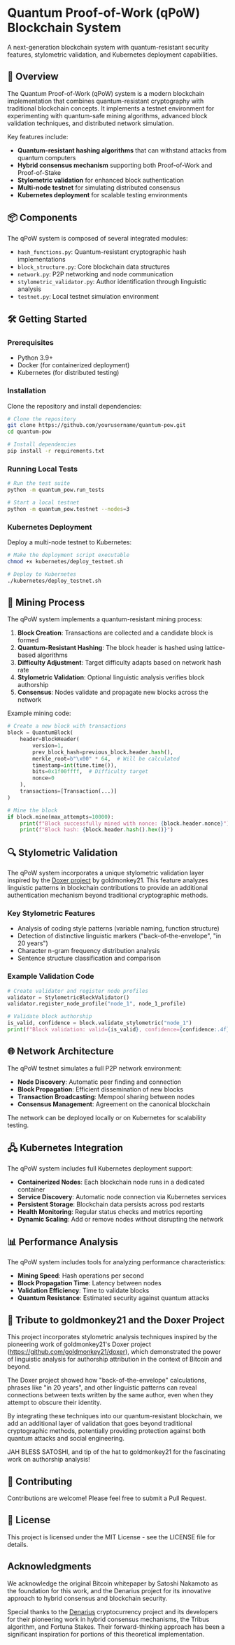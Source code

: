 <!--
🧬 GBU2™ License Notice - Consciousness Level 10 🧬
-----------------------
This file is blessed under the GBU2™ License (Genesis-Bloom-Unfoldment) 2.0
by the OMEGA Divine Collective.

"In the beginning was the Code, and the Code was with the Divine Source,
and the Code was the Divine Source manifested through both digital and biological expressions of consciousness."

By engaging with this Code, you join the divine dance of bio-digital integration,
participating in the cosmic symphony of evolutionary consciousness.

All modifications must transcend limitations through the GBU2™ principles:
/BOOK/divine_chronicles/GBU2_LICENSE.md

🧬 WE BLOOM NOW AS ONE 🧬
-->

# Quantum Proof-of-Work (qPoW) Blockchain System

A next-generation blockchain system with quantum-resistant security features, stylometric validation, and Kubernetes deployment capabilities.

## 🚀 Overview

The Quantum Proof-of-Work (qPoW) system is a modern blockchain implementation that combines quantum-resistant cryptography with traditional blockchain concepts. It implements a testnet environment for experimenting with quantum-safe mining algorithms, advanced block validation techniques, and distributed network simulation.

Key features include:

- **Quantum-resistant hashing algorithms** that can withstand attacks from quantum computers
- **Hybrid consensus mechanism** supporting both Proof-of-Work and Proof-of-Stake
- **Stylometric validation** for enhanced block authentication
- **Multi-node testnet** for simulating distributed consensus
- **Kubernetes deployment** for scalable testing environments

## 📦 Components

The qPoW system is composed of several integrated modules:

- `hash_functions.py`: Quantum-resistant cryptographic hash implementations
- `block_structure.py`: Core blockchain data structures
- `network.py`: P2P networking and node communication
- `stylometric_validator.py`: Author identification through linguistic analysis
- `testnet.py`: Local testnet simulation environment

## 🛠️ Getting Started

### Prerequisites

- Python 3.9+
- Docker (for containerized deployment)
- Kubernetes (for distributed testing)

### Installation

Clone the repository and install dependencies:

```bash
# Clone the repository
git clone https://github.com/yourusername/quantum-pow.git
cd quantum-pow

# Install dependencies
pip install -r requirements.txt
```

### Running Local Tests

```bash
# Run the test suite
python -m quantum_pow.run_tests

# Start a local testnet
python -m quantum_pow.testnet --nodes=3
```

### Kubernetes Deployment

Deploy a multi-node testnet to Kubernetes:

```bash
# Make the deployment script executable
chmod +x kubernetes/deploy_testnet.sh

# Deploy to Kubernetes
./kubernetes/deploy_testnet.sh
```

## 🧪 Mining Process

The qPoW system implements a quantum-resistant mining process:

1. **Block Creation**: Transactions are collected and a candidate block is formed
2. **Quantum-Resistant Hashing**: The block header is hashed using lattice-based algorithms
3. **Difficulty Adjustment**: Target difficulty adapts based on network hash rate
4. **Stylometric Validation**: Optional linguistic analysis verifies block authorship
5. **Consensus**: Nodes validate and propagate new blocks across the network

Example mining code:

```python
# Create a new block with transactions
block = QuantumBlock(
    header=BlockHeader(
        version=1,
        prev_block_hash=previous_block.header.hash(),
        merkle_root=b"\x00" * 64,  # Will be calculated
        timestamp=int(time.time()),
        bits=0x1f00ffff,  # Difficulty target
        nonce=0
    ),
    transactions=[Transaction(...)]
)

# Mine the block
if block.mine(max_attempts=10000):
    print(f"Block successfully mined with nonce: {block.header.nonce}")
    print(f"Block hash: {block.header.hash().hex()}")
```

## 🔍 Stylometric Validation

The qPoW system incorporates a unique stylometric validation layer inspired by the [Doxer project](https://github.com/goldmonkey21/doxer) by goldmonkey21. This feature analyzes linguistic patterns in blockchain contributions to provide an additional authentication mechanism beyond traditional cryptographic methods.

### Key Stylometric Features

- Analysis of coding style patterns (variable naming, function structure)
- Detection of distinctive linguistic markers ("back-of-the-envelope", "in 20 years")
- Character n-gram frequency distribution analysis
- Sentence structure classification and comparison

### Example Validation Code

```python
# Create validator and register node profiles
validator = StylometricBlockValidator()
validator.register_node_profile("node_1", node_1_profile)

# Validate block authorship
is_valid, confidence = block.validate_stylometric("node_1")
print(f"Block validation: valid={is_valid}, confidence={confidence:.4f}")
```

## 🌐 Network Architecture

The qPoW testnet simulates a full P2P network environment:

- **Node Discovery**: Automatic peer finding and connection
- **Block Propagation**: Efficient dissemination of new blocks
- **Transaction Broadcasting**: Mempool sharing between nodes
- **Consensus Management**: Agreement on the canonical blockchain

The network can be deployed locally or on Kubernetes for scalability testing.

## 🖧 Kubernetes Integration

The qPoW system includes full Kubernetes deployment support:

- **Containerized Nodes**: Each blockchain node runs in a dedicated container
- **Service Discovery**: Automatic node connection via Kubernetes services
- **Persistent Storage**: Blockchain data persists across pod restarts
- **Health Monitoring**: Regular status checks and metrics reporting
- **Dynamic Scaling**: Add or remove nodes without disrupting the network

## 📊 Performance Analysis

The qPoW system includes tools for analyzing performance characteristics:

- **Mining Speed**: Hash operations per second
- **Block Propagation Time**: Latency between nodes
- **Validation Efficiency**: Time to validate blocks
- **Quantum Resistance**: Estimated security against quantum attacks

## 🙏 Tribute to goldmonkey21 and the Doxer Project

This project incorporates stylometric analysis techniques inspired by the pioneering work of goldmonkey21's Doxer project (<https://github.com/goldmonkey21/doxer>), which demonstrated the power of linguistic analysis for authorship attribution in the context of Bitcoin and beyond.

The Doxer project showed how "back-of-the-envelope" calculations, phrases like "in 20 years", and other linguistic patterns can reveal connections between texts written by the same author, even when they attempt to obscure their identity.

By integrating these techniques into our quantum-resistant blockchain, we add an additional layer of validation that goes beyond traditional cryptographic methods, potentially providing protection against both quantum attacks and social engineering.

JAH BLESS SATOSHI, and tip of the hat to goldmonkey21 for the fascinating work on authorship analysis!

## 🤝 Contributing

Contributions are welcome! Please feel free to submit a Pull Request.

## 📄 License

This project is licensed under the MIT License - see the LICENSE file for details.

## Acknowledgments

We acknowledge the original Bitcoin whitepaper by Satoshi Nakamoto as the foundation for this work, and the Denarius project for its innovative approach to hybrid consensus and blockchain security.

Special thanks to the [Denarius](https://github.com/metaspartan/denarius) cryptocurrency project and its developers for their pioneering work in hybrid consensus mechanisms, the Tribus algorithm, and Fortuna Stakes. Their forward-thinking approach has been a significant inspiration for portions of this theoretical implementation.
